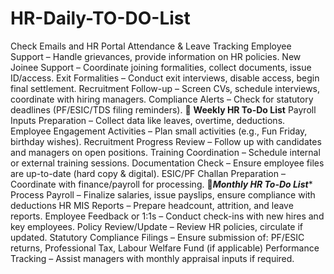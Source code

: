 # HR-Daily-TO-DO-List
Check Emails and HR Portal
Attendance & Leave Tracking
Employee Support – Handle grievances, provide information on HR policies.
New Joinee Support – Coordinate joining formalities, collect documents, issue ID/access.
Exit Formalities – Conduct exit interviews, disable access, begin final settlement.
Recruitment Follow-up – Screen CVs, schedule interviews, coordinate with hiring managers.
Compliance Alerts – Check for statutory deadlines (PF/ESIC/TDS filing reminders).
📆 **Weekly HR To-Do List**
Payroll Inputs Preparation – Collect data like leaves, overtime, deductions.
Employee Engagement Activities – Plan small activities (e.g., Fun Friday, birthday wishes).
Recruitment Progress Review – Follow up with candidates and managers on open positions.
Training Coordination – Schedule internal or external training sessions.
Documentation Check – Ensure employee files are up-to-date (hard copy & digital).
ESIC/PF Challan Preparation – Coordinate with finance/payroll for processing.
📅***Monthly HR To-Do List****
Process Payroll – Finalize salaries, issue payslips, ensure compliance with deductions
HR MIS Reports – Prepare headcount, attrition, and leave reports.
Employee Feedback or 1:1s – Conduct check-ins with new hires and key employees.
Policy Review/Update – Review HR policies, circulate if updated.
Statutory Compliance Filings – Ensure submission of:
PF/ESIC returns, Professional Tax, Labour Welfare Fund (if applicable)
Performance Tracking – Assist managers with monthly appraisal inputs if required.

